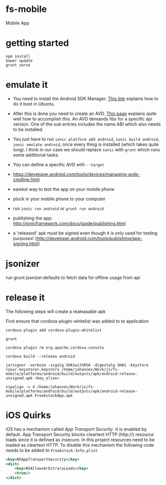 # fs-mobile
Mobile App

# getting started

    npm install
    bower update 
    grunt serve

# emulate it

* You need to install the Android SDK Manager. [This
link](http://www.webupd8.org/2014/09/canonical-releases-ubuntu-developer.html) explains how to do it best in Ubuntu.

* After this is done you need to create an AVD.
[This page](https://cordova.apache.org/docs/en/4.0.0/guide_platforms_android_index.md.html#Android%20Platform%20Guide)
explains quite well how to accomplish this. An AVD demands libs for a specific api version. One of the sub entries includes the name ABI which also needs to be installed.

* You just have to run `ionic platform add android`, `ionic build android`, `ionic emulate android`, once every thing is installed (which takes quite long). I think in our case we should replace `ionic` with `grunt` which runs some additional tasks.

* You can define a specific AVD with `--target`

* https://developer.android.com/tools/devices/managing-avds-cmdline.html

* easiest way to test the app on your mobile phone
 * pluck in your mobile phone to your computer
 * run `ionic run android` or `grunt run android`

* publishing the app: http://ionicframework.com/docs/guide/publishing.html

* a 'released' apk must be signed even though it is only used for testing purposes! (http://developer.android.com/tools/publishing/app-signing.html)


# jsonizer
run grunt  jsonizer:defaults to fetch data for offline usage from api 

# release it

The following steps will create a realeasable apk

First ensure that cordova-plugin-whitelist was added to te application 
    
    cordova plugin add cordova-plugin-whitelist 


```
grunt
```

```
cordova plugin rm org.apache.cordova.console
```

```
cordova build --release android
```

```
jarsigner -verbose -sigalg SHA1withRSA -digestalg SHA1 -keystore <your-keystore>.keystore /home/johannes/Work/js/fs-mobile/platforms/android/build/outputs/apk/android-release-unsigned.apk <key_alias>
```

```
zipalign -v 4 /home/johannes/Work/js/fs-mobile/platforms/android/build/outputs/apk/android-release-unsigned.apk FreakstockApp.apk
```

# iOS Quirks

iOS has a mechanism called *App Transport Security*. It is enabled by default. App Transport Security blocks cleartext HTTP (http://) resource loads since it is defined as insecure. In this project resources need to be loaded as cleartext HTTP. To disable this mechanism the following code needs to be added to ```Freakstock-Info.plist```

```xml
<key>NSAppTransportSecurity</key>
<dict>
	<key>NSAllowsArbitraryLoads</key>
	<true/>
</dict>
```
